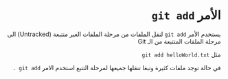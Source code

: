 <div dir = rtl >

# الأمر `git add`

يستخدم الأمر `git add` لنقل الملفات من مرحلة الملفات الغير متتبعة (Untracked) الى مرحلة الملفات المتتبعة من الـ Git 

مثل `git add helloWorld.txt `

في حالة توجد ملفات كثيرة وتبغا تنقلها جميعها لمرحلة التتبع استخدم الامر `git add .` 


</div>